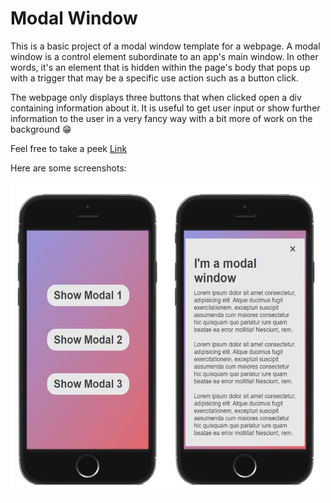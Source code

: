 # Modal Window

This is a basic project of a modal window template for a webpage. A modal window is a control element subordinate to an app's main window. In other words, it's an element that is hidden within the page's body that pops up with a trigger that may be a specific use action such as a button click.

The webpage only displays three buttons that when clicked open a div containing information about it. It is useful to get user input or show further information to the user in a very fancy way with a bit more of work on the background 😁

Feel free to take a peek <a href="https://brenoingwersen.github.io/js-modal-window/">Link</a>

Here are some screenshots:

<img src="screenshots/modal-window-mobile-frame.JPG" alt="Modal Window" width="500vw" height="500vh">
